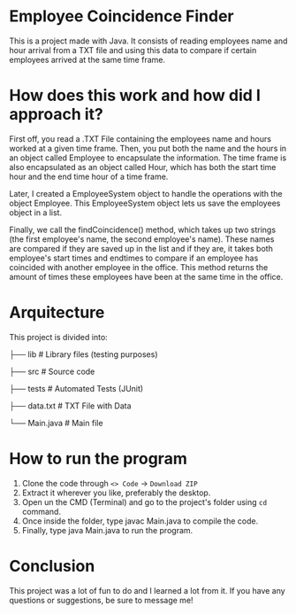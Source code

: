 # Employee Coincidence Finder
This is a project made with Java. It consists of reading employees name and hour arrival from a TXT file and using this data to compare if certain employees arrived at the same time frame.

# How does this work and how did I approach it?

First off, you read a .TXT File containing the employees name and hours worked at a given time frame. Then, you put both the name and the hours in an object called Employee to encapsulate the information. The time frame is also encapsulated as an object called Hour, which has both the start time hour and the end time hour of a time frame.

Later, I created a EmployeeSystem object to handle the operations with the object Employee. This EmployeeSystem object lets us save the employees object in a list.

Finally, we call the findCoincidence() method, which takes up two strings (the first employee's name, the second employee's name). These names are compared if they are saved up in the list and if they are, it takes both employee's start times and endtimes to compare if an employee has coincided with another employee in the office. This method returns the amount of times these employees have been at the same time in the office.

# Arquitecture

This project is divided into:

├── lib                   # Library files (testing purposes)

├── src                   # Source code

├── tests                 # Automated Tests (JUnit)

├── data.txt              # TXT File with Data

└── Main.java             # Main file

# How to run the program

1. Clone the code through `<> Code` -> `Download ZIP`
2. Extract it wherever you like, preferably the desktop.
3. Open un the CMD (Terminal) and go to the project's folder using `cd` command.
4. Once inside the folder, type javac Main.java to compile the code.
5. Finally, type java Main.java to run the program.

# Conclusion

This project was a lot of fun to do and I learned a lot from it. 
If you have any questions or suggestions, be sure to message me!

